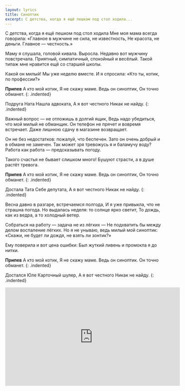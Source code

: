 ```yaml
---
layout: lyrics
title: Синоптик
excerpt: С детства, когда я ещё пешком под стол ходила...
---
```


С детства, когда я ещё пешком под стол ходила
Мне моя мама всегда говорила:
«Главное в мужчине не сила, не известность,
Не красота, не деньги. Главное — честность.»

Маму я слушала, головой кивала.
Выросла. Недавно вот мужчину повстречала.
Приятный, симпатичный, спокойный и весёлый.
Такой типаж мне нравится ещё со старшей школы.

Какой он милый! Мы уже неделю вместе.
И я спросила: «Кто ты, котик, по профессии?»

**Припев**
А кто мой котик,
Я не скажу маме.
Ведь он синоптик,
Он точно обманет.
{: .indented}

Подруга Ната
Нашла адвоката,
А я вот честного
Никак не найду.
{: .indented}

Важный вопрос&nbsp;&mdash; не отложишь в долгий ящик,
Ведь надо убедиться, что мой милый не обманщик.
Он телефон не прячет и вовремя встречает.
Даже лишнюю сдачу в магазине возвращает.

Он не без недостатков: пожалуй, что беспечен.
Зато он очень добрый и в обмане не замечен.
Так может зря тревожусь я и баламучу воду?
Работа как работа — предсказывать погоду.

Такого счастья не бывает слишком много!
Бушуют страсти, а в душе растёт тревога.

**Припев**
А кто мой котик,
Я не скажу маме.
Ведь он синоптик,
Он точно обманет.
{: .indented}

Достала Тата
Себе депутата,
А я вот честного
Никак не найду.
{: .indented}

Весна давно в разгаре, встречаемся полгода,
И я уже привыкла, что не страшна погода.
Но выдалась неделя: то солнце ярко светит,
То дождь, как из ведра, а то холодный ветер.

Собраться на работу&nbsp;&mdash; задача не из лёгких&nbsp;&mdash;
Не подхватить бы между делом воспаление лёгких.
Но я не унываю, ведь милый мой синоптик:
«Скажи, не будет ли дождя, не взять ли зонтик?»

Ему поверила и вот цена ошибки:
Был жуткий ливень и промокла я до нитки.

**Припев**
А кто мой котик,
Я не скажу маме.
Ведь он синоптик.
Он точно обманет.
{: .indented}

Достался Юле
Карточный шулер,
А я вот честного
Никак не найду.
{: .indented}

<div class="video-wrapper">
  <iframe width="560" height="315" src="https://www.youtube.com/embed/Lpcyl_h7BeE" frameborder="0" allow="accelerometer; autoplay; encrypted-media; gyroscope; picture-in-picture" allowfullscreen></iframe>
</div>
